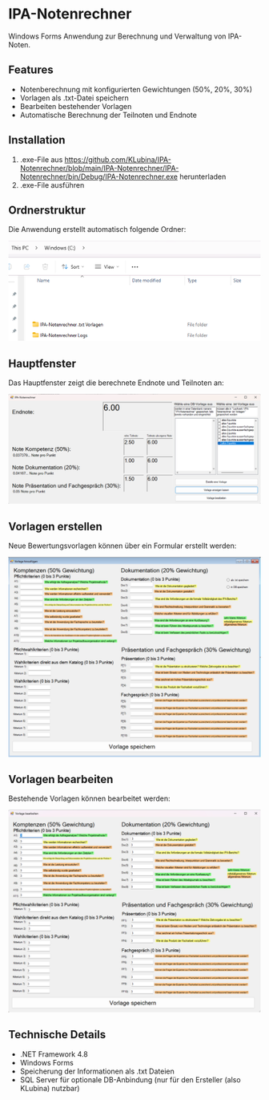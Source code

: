 # IPA-Notenrechner

Windows Forms Anwendung zur Berechnung und Verwaltung von IPA-Noten.

## Features

- Notenberechnung mit konfigurierten Gewichtungen (50%, 20%, 30%)
- Vorlagen als .txt-Datei speichern
- Bearbeiten bestehender Vorlagen
- Automatische Berechnung der Teilnoten und Endnote

## Installation

1. .exe-File aus https://github.com/KLubina/IPA-Notenrechner/blob/main/IPA-Notenrechner/IPA-Notenrechner/bin/Debug/IPA-Notenrechner.exe herunterladen
2. .exe-File ausführen

## Ordnerstruktur

Die Anwendung erstellt automatisch folgende Ordner:

![Automatisch generierte Ordner](Pictures-for-README.md/automatic-generated-folders.png)

## Hauptfenster

Das Hauptfenster zeigt die berechnete Endnote und Teilnoten an:

![Hauptfenster](Pictures-for-README.md/main_form.png)

## Vorlagen erstellen

Neue Bewertungsvorlagen können über ein Formular erstellt werden:

![Vorlage erstellen](Pictures-for-README.md/CreateTemplate_Form.png)

## Vorlagen bearbeiten

Bestehende Vorlagen können bearbeitet werden:

![Vorlage bearbeiten](Pictures-for-README.md/EditTemplate_Form.png)

## Technische Details

- .NET Framework 4.8
- Windows Forms
- Speicherung der Informationen als .txt Dateien
- SQL Server für optionale DB-Anbindung (nur für den Ersteller (also KLubina) nutzbar)
